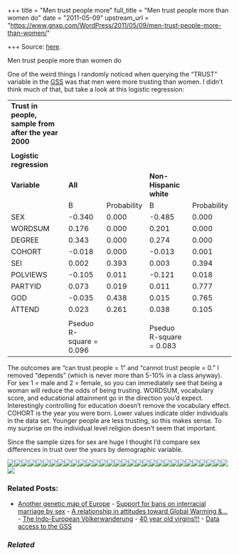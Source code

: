 +++
title = "Men trust people more"
full_title = "Men trust people more than women do"
date = "2011-05-09"
upstream_url = "https://www.gnxp.com/WordPress/2011/05/09/men-trust-people-more-than-women/"

+++
Source: [here](https://www.gnxp.com/WordPress/2011/05/09/men-trust-people-more-than-women/).

Men trust people more than women do

One of the weird things I randomly noticed when querying the “TRUST” variable in the [GSS](http://sda.berkeley.edu/cgi-bin/hsda?harcsda+gss10) was that men were more trusting than women. I didn’t think much of that, but take a look at this logistic regression:

|                                                      |                         |             |                         |             |
|------------------------------------------------------|-------------------------|-------------|-------------------------|-------------|
| **Trust in people, sample from after the year 2000** |                         |             |                         |             |
|                                                      |                         |             |                         |             |
| **Logistic regression**                              |                         |             |                         |             |
| **Variable**                                         | **All**                 |             | **Non-Hispanic white**  |             |
|                                                      | B                       | Probability | B                       | Probability |
| SEX                                                  | -0.340                  | 0.000       | -0.485                  | 0.000       |
| WORDSUM                                              | 0.176                   | 0.000       | 0.201                   | 0.000       |
| DEGREE                                               | 0.343                   | 0.000       | 0.274                   | 0.000       |
| COHORT                                               | -0.018                  | 0.000       | -0.013                  | 0.001       |
| SEI                                                  | 0.002                   | 0.393       | 0.003                   | 0.394       |
| POLVIEWS                                             | -0.105                  | 0.011       | -0.121                  | 0.018       |
| PARTYID                                              | 0.073                   | 0.019       | 0.011                   | 0.777       |
| GOD                                                  | -0.035                  | 0.438       | 0.015                   | 0.765       |
| ATTEND                                               | 0.023                   | 0.261       | 0.038                   | 0.105       |
|                                                      |                         |             |                         |             |
|                                                      | Pseduo R-square = 0.096 |             | Pseduo R-square = 0.083 |             |

The outcomes are “can trust people = 1” and “cannot trust people = 0.” I removed “depends” (which is never more than 5-10% in a class anyway). For sex 1 = male and 2 = female, so you can immediately see that being a woman will reduce the odds of being trusting. WORDSUM, vocabulary score, and educational attainment go in the direction you’d expect. Interestingly controlling for education doesn’t remove the vocabulary effect. COHORT is the year you were born. Lower values indicate older individuals in the data set. Younger people are less trusting, so this makes sense. To my surprise on the individual level religion doesn’t seem that important.

Since the sample sizes for sex are huge I thought I’d compare sex differences in trust over the years by demographic variable.

  
[![](https://i0.wp.com/blogs.discovermagazine.com/gnxp/files/2011/05/sextrust1.jpg?resize=566%2C475)![](https://i0.wp.com/blogs.discovermagazine.com/gnxp/files/2011/05/sextrust1.jpg?resize=566%2C475)](https://i0.wp.com/blogs.discovermagazine.com/gnxp/files/2011/05/sextrust1.jpg)[![](https://i0.wp.com/blogs.discovermagazine.com/gnxp/files/2011/05/sextrust2.jpg?resize=568%2C478)![](https://i0.wp.com/blogs.discovermagazine.com/gnxp/files/2011/05/sextrust2.jpg?resize=568%2C478)](https://i0.wp.com/blogs.discovermagazine.com/gnxp/files/2011/05/sextrust2.jpg)[![](https://i0.wp.com/blogs.discovermagazine.com/gnxp/files/2011/05/sextrust3.jpg?resize=567%2C478)![](https://i0.wp.com/blogs.discovermagazine.com/gnxp/files/2011/05/sextrust3.jpg?resize=567%2C478)](https://i0.wp.com/blogs.discovermagazine.com/gnxp/files/2011/05/sextrust3.jpg)[![](https://i0.wp.com/blogs.discovermagazine.com/gnxp/files/2011/05/sextrust4.jpg?resize=566%2C479)![](https://i0.wp.com/blogs.discovermagazine.com/gnxp/files/2011/05/sextrust4.jpg?resize=566%2C479)](https://i0.wp.com/blogs.discovermagazine.com/gnxp/files/2011/05/sextrust4.jpg)[![](https://i0.wp.com/blogs.discovermagazine.com/gnxp/files/2011/05/sextrust5.jpg?resize=567%2C484)![](https://i0.wp.com/blogs.discovermagazine.com/gnxp/files/2011/05/sextrust5.jpg?resize=567%2C484)](https://i0.wp.com/blogs.discovermagazine.com/gnxp/files/2011/05/sextrust5.jpg)[![](https://i0.wp.com/blogs.discovermagazine.com/gnxp/files/2011/05/sextrust6.jpg?resize=567%2C485)![](https://i0.wp.com/blogs.discovermagazine.com/gnxp/files/2011/05/sextrust6.jpg?resize=567%2C485)](https://i0.wp.com/blogs.discovermagazine.com/gnxp/files/2011/05/sextrust6.jpg)[![](https://i0.wp.com/blogs.discovermagazine.com/gnxp/files/2011/05/sextrust7.jpg?resize=567%2C485)![](https://i0.wp.com/blogs.discovermagazine.com/gnxp/files/2011/05/sextrust7.jpg?resize=567%2C485)](https://i0.wp.com/blogs.discovermagazine.com/gnxp/files/2011/05/sextrust7.jpg)[![](https://i0.wp.com/blogs.discovermagazine.com/gnxp/files/2011/05/sextrust8.jpg?resize=565%2C478)![](https://i0.wp.com/blogs.discovermagazine.com/gnxp/files/2011/05/sextrust8.jpg?resize=565%2C478)](https://i0.wp.com/blogs.discovermagazine.com/gnxp/files/2011/05/sextrust8.jpg)[![](https://i0.wp.com/blogs.discovermagazine.com/gnxp/files/2011/05/sextrust9.jpg?resize=566%2C480)![](https://i0.wp.com/blogs.discovermagazine.com/gnxp/files/2011/05/sextrust9.jpg?resize=566%2C480)](https://i0.wp.com/blogs.discovermagazine.com/gnxp/files/2011/05/sextrust9.jpg)[![](https://i0.wp.com/blogs.discovermagazine.com/gnxp/files/2011/05/sextrust10.jpg?resize=569%2C477)![](https://i0.wp.com/blogs.discovermagazine.com/gnxp/files/2011/05/sextrust10.jpg?resize=569%2C477)](https://i0.wp.com/blogs.discovermagazine.com/gnxp/files/2011/05/sextrust10.jpg)[![](https://i0.wp.com/blogs.discovermagazine.com/gnxp/files/2011/05/sextrust11.jpg?resize=594%2C479)![](https://i0.wp.com/blogs.discovermagazine.com/gnxp/files/2011/05/sextrust11.jpg?resize=594%2C479)](https://i0.wp.com/blogs.discovermagazine.com/gnxp/files/2011/05/sextrust11.jpg)[![](https://i0.wp.com/blogs.discovermagazine.com/gnxp/files/2011/05/sextrust12.jpg?resize=595%2C478)![](https://i0.wp.com/blogs.discovermagazine.com/gnxp/files/2011/05/sextrust12.jpg?resize=595%2C478)](https://i0.wp.com/blogs.discovermagazine.com/gnxp/files/2011/05/sextrust12.jpg)[![](https://i0.wp.com/blogs.discovermagazine.com/gnxp/files/2011/05/sextrust14.jpg?resize=596%2C479)![](https://i0.wp.com/blogs.discovermagazine.com/gnxp/files/2011/05/sextrust14.jpg?resize=596%2C479)](https://i0.wp.com/blogs.discovermagazine.com/gnxp/files/2011/05/sextrust14.jpg)[![](https://i0.wp.com/blogs.discovermagazine.com/gnxp/files/2011/05/sextrust15.jpg?resize=567%2C479)![](https://i0.wp.com/blogs.discovermagazine.com/gnxp/files/2011/05/sextrust15.jpg?resize=567%2C479)](https://i0.wp.com/blogs.discovermagazine.com/gnxp/files/2011/05/sextrust15.jpg)[![](https://i0.wp.com/blogs.discovermagazine.com/gnxp/files/2011/05/sextrust16.jpg?resize=565%2C476)![](https://i0.wp.com/blogs.discovermagazine.com/gnxp/files/2011/05/sextrust16.jpg?resize=565%2C476)](https://i0.wp.com/blogs.discovermagazine.com/gnxp/files/2011/05/sextrust16.jpg)[![](https://i0.wp.com/blogs.discovermagazine.com/gnxp/files/2011/05/sextrust17.jpg?resize=569%2C478)![](https://i0.wp.com/blogs.discovermagazine.com/gnxp/files/2011/05/sextrust17.jpg?resize=569%2C478)](https://i0.wp.com/blogs.discovermagazine.com/gnxp/files/2011/05/sextrust17.jpg)

### Related Posts:

- [Another genetic map of
  Europe](https://www.gnxp.com/WordPress/2008/11/21/another-genetic-map-of-europe/) - [Support for bans on interracial marriage by
  sex](https://www.gnxp.com/WordPress/2010/10/16/support-for-bans-on-interracial-marriage-by-sex/) - [A relationship in attitudes toward Global Warming
  &…](https://www.gnxp.com/WordPress/2010/10/24/a-relationship-in-attitudes-toward-global-warming-evolution/) - [The Indo-European
  Völkerwanderung](https://www.gnxp.com/WordPress/2015/02/11/the-indo-european-volkswanderung/) - [40 year old
  virgins!!!](https://www.gnxp.com/WordPress/2009/06/11/40-year-old-virgins/) - [Data access to the
  GSS](https://www.gnxp.com/WordPress/2006/09/26/data-access-to-the-gss/)

### *Related*

[](https://www.addtoany.com/add_to/facebook?linkurl=https%3A%2F%2Fwww.gnxp.com%2FWordPress%2F2011%2F05%2F09%2Fmen-trust-people-more-than-women%2F&linkname=Men%20trust%20people%20more%20than%20women%20do "Facebook")[](https://www.addtoany.com/add_to/twitter?linkurl=https%3A%2F%2Fwww.gnxp.com%2FWordPress%2F2011%2F05%2F09%2Fmen-trust-people-more-than-women%2F&linkname=Men%20trust%20people%20more%20than%20women%20do "Twitter")[](https://www.addtoany.com/add_to/email?linkurl=https%3A%2F%2Fwww.gnxp.com%2FWordPress%2F2011%2F05%2F09%2Fmen-trust-people-more-than-women%2F&linkname=Men%20trust%20people%20more%20than%20women%20do "Email")[](https://www.addtoany.com/share)
